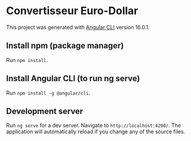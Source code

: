 # Convertisseur Euro-Dollar

This project was generated with [Angular CLI](https://github.com/angular/angular-cli) version 16.0.1.

## Install npm (package manager)

Run `npm install`.

## Install Angular CLI (to run ng serve)

Run `npm install -g @angular/cli`. 

## Development server

Run `ng serve`  for a dev server. Navigate to `http://localhost:4200/`. The application will automatically reload if you change any of the source files.


